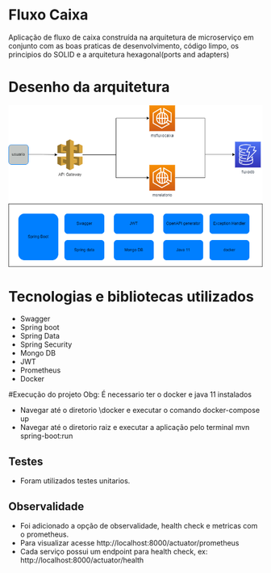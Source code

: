 # Fluxo Caixa

Aplicação de fluxo de caixa construída na arquitetura de microserviço em conjunto com as boas praticas de desenvolvimento, código limpo, os principios do SOLID e a arquitetura hexagonal(ports and adapters) 

# Desenho da arquitetura

![Desenho da arquitetura](diagrama.png)
 
# Tecnologias e bibliotecas utilizados

* Swagger
* Spring boot
* Spring Data
* Spring Security
* Mongo DB
* JWT
* Prometheus
* Docker

#Execução do projeto
Obg: É necessario ter o docker e java 11 instalados
* Navegar até o diretorio \docker e executar o comando docker-compose up
* Navegar até o diretorio raiz e executar a aplicação pelo terminal mvn spring-boot:run

## Testes
* Foram utilizados testes unitarios.

## Observalidade
* Foi adicionado a opção de observalidade, health check e metricas com o prometheus.
* Para visualizar acesse http://localhost:8000/actuator/prometheus
* Cada serviço possui um endpoint para health check, ex: http://localhost:8000/actuator/health